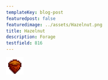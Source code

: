 ```yaml
---
templateKey: blog-post
featuredpost: false
featuredimage: ../assets/Hazelnut.png
title: Hazelnut
description: Forage
testfield: 816
---
```

![Hazelnut](../assets/Hazelnut.png)